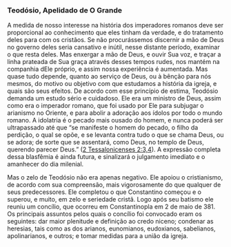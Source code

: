 ### Teodósio, Apelidado de O Grande 

A medida de nosso interesse na história dos imperadores romanos deve ser proporcional ao conhecimento que eles tinham da verdade, e do tratamento deles para com os cristãos. Se não procurássemos discernir a mão de Deus no governo deles seria cansativo e inútil, nesse distante período, examinar o que resta deles. Mas enxergar a mão de Deus, e ouvir Sua voz, e traçar a linha prateada de Sua graça através desses tempos rudes, nos mantém na companhia dEle próprio, e assim nossa experiência é aumentada. Mas quase tudo depende, quanto ao serviço de Deus, ou à bênção para nós mesmos, do motivo ou objetivo com que estudamos a história da igreja, e quais são seus efeitos. De acordo com esse princípio de estima, Teodósio demanda um estudo sério e cuidadoso. Ele era um ministro de Deus, assim como era o imperador romano, que foi usado por Ele para subjugar o arianismo no Oriente, e para abolir a adoração aos ídolos por todo o mundo romano. A idolatria é o pecado mais ousado do homem, e nunca poderá ser ultrapassado até que “se manifeste o homem do pecado, o filho da perdição, o qual se opõe, e se levanta contra tudo o que se chama Deus, ou se adora; de sorte que se assentará, como Deus, no templo de Deus, querendo parecer Deus.” ([2 Tessalonicenses 2:3,4](http://bibliaonline.com.br/acf/2ts/2/3,4)). A expressão completa dessa blasfêmia é ainda futura, e sinalizará o julgamento imediato e o amanhecer do dia milenial.

Mas o zelo de Teodósio não era apenas negativo. Ele apoiou o cristianismo, de acordo com sua compreensão, mais vigorosamente do que qualquer de seus predecessores. Ele completou o que Constantino começou e o superou, e muito, em zelo e seriedade cristã. Logo após seu batismo ele reuniu um concílio, que ocorreu em Constantinopla em 2 de maio de 381\. Os principais assuntos pelos quais o concílio foi convocado eram os seguintes: dar maior plenitude e definição ao credo niceno; condenar as heresias, tais como as dos arianos, eunomianos, eudoxianos, sabelianos, apolinarianos, e outros; e tomar medidas para a união da igreja.